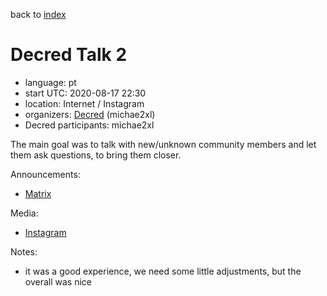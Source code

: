 back to [index](index.md)

# Decred Talk 2

- language: pt
- start UTC: 2020-08-17 22:30
- location: Internet / Instagram
- organizers: [Decred](https://twitter.com/michae2xl) (michae2xl)
- Decred participants: michae2xl

The main goal was to talk with new/unknown community members and let them ask questions, to bring them closer.

Announcements:

- [Matrix](https://matrix.to/#/!clHjlICBEtCtAdTupf:decred.org/$vIoMorCixhW9byGDIDKUzEzY23uG68wlVgaLPN0SW5U)

Media:

- [Instagram](https://www.instagram.com/tv/CEAenAhF7m0/)

Notes:

- it was a good experience, we need some little adjustments, but the overall was nice

